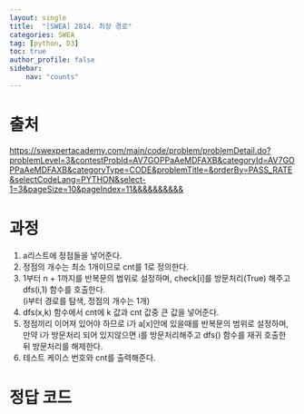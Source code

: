 ```yaml
---
layout: single
title:  "[SWEA] 2814. 최장 경로"
categories: SWEA
tag: [python, D3]
toc: true
author_profile: false
sidebar:
    nav: "counts"
---
```


# 출처
<https://swexpertacademy.com/main/code/problem/problemDetail.do?problemLevel=3&contestProbId=AV7GOPPaAeMDFAXB&categoryId=AV7GOPPaAeMDFAXB&categoryType=CODE&problemTitle=&orderBy=PASS_RATE&selectCodeLang=PYTHON&select-1=3&pageSize=10&pageIndex=11&&&&&&&&&&>


  
  
# 과정
1. a리스트에 정점들을 넣어준다.
2. 정점의 개수는 최소 1개이므로 cnt를 1로 정의한다.
3. 1부터 n + 1까지를 반복문의 범위로 설정하며, check[i]를 방문처리(True) 해주고 dfs(i,1) 함수를 호출한다.  
(i부터 경로를 탐색, 정점의 개수는 1개)
4. dfs(x,k) 함수에서 cnt에 k 값과 cnt 값중 큰 값을 넣어준다.
5. 정점끼리 이어져 있어야 하므로 i가 a[x]안에 있을때를  반복문의 범위로 설정하며,   
만약 i가 방문처리 되어 있지않으면  i를 방문처리해주고 
dfs() 함수를 재귀 호출한 뒤 방문처리를 해제한다.
6. 테스트 케이스 번호와 cnt를 출력해준다.

 




# 정답 코드
<script src="https://gist.github.com/kghees/43b73f59911951640a7e72100d943d3f.js"></script>